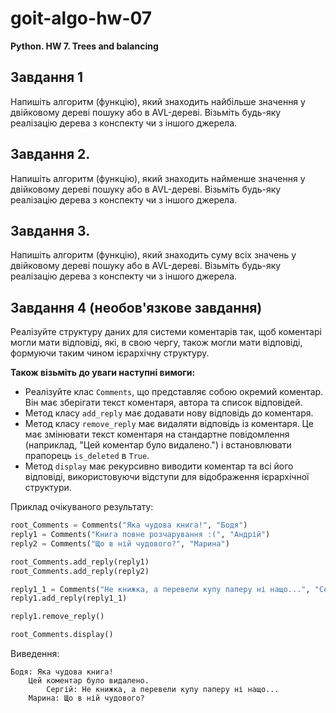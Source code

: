 # goit-algo-hw-07

**Python. HW 7. Trees and balancing**

## Завдання 1

Напишіть алгоритм (функцію), який знаходить найбільше значення у двійковому дереві пошуку або в AVL-дереві. Візьміть будь-яку реалізацію дерева з конспекту чи з іншого джерела.

## Завдання 2.

Напишіть алгоритм (функцію), який знаходить найменше значення у двійковому дереві пошуку або в AVL-дереві. Візьміть будь-яку реалізацію дерева з конспекту чи з іншого джерела.

## Завдання 3.

Напишіть алгоритм (функцію), який знаходить суму всіх значень у двійковому дереві пошуку або в AVL-дереві. Візьміть будь-яку реалізацію дерева з конспекту чи з іншого джерела.

## Завдання 4 (необов'язкове завдання)

Реалізуйте структуру даних для системи коментарів так, щоб коментарі могли мати відповіді, які, в свою чергу, також могли мати відповіді, формуючи таким чином ієрархічну структуру.

**Також візьміть до уваги наступні вимоги:**

- Реалізуйте клас `Comments`, що представляє собою окремий коментар. Він має зберігати текст коментаря, автора та список відповідей.
- Метод класу `add_reply` має додавати нову відповідь до коментаря.
- Метод класу `remove_reply` має видаляти відповідь із коментаря. Це має змінювати текст коментаря на стандартне повідомлення (наприклад, "Цей коментар було видалено.") і встановлювати прапорець `is_deleted` в `True`.
- Метод `display` має рекурсивно виводити коментар та всі його відповіді, використовуючи відступи для відображення ієрархічної структури.

Приклад очікуваного результату:

```python
root_Comments = Comments("Яка чудова книга!", "Бодя")
reply1 = Comments("Книга повне розчарування :(", "Андрій")
reply2 = Comments("Що в ній чудового?", "Марина")

root_Comments.add_reply(reply1)
root_Comments.add_reply(reply2)

reply1_1 = Comments("Не книжка, а перевели купу паперу ні нащо...", "Сергій")
reply1.add_reply(reply1_1)

reply1.remove_reply()

root_Comments.display()
```

Виведення:

```
Бодя: Яка чудова книга!
    Цей коментар було видалено.
        Сергій: Не книжка, а перевели купу паперу ні нащо...
    Марина: Що в ній чудового?
```
